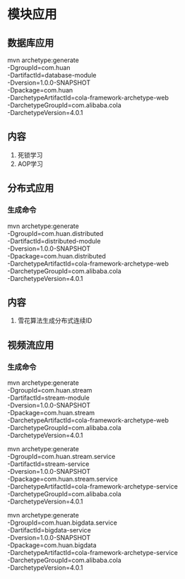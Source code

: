 # 模块应用

## 数据库应用

mvn archetype:generate  \
-DgroupId=com.huan \
-DartifactId=database-module \
-Dversion=1.0.0-SNAPSHOT \
-Dpackage=com.huan \
-DarchetypeArtifactId=cola-framework-archetype-web \
-DarchetypeGroupId=com.alibaba.cola \
-DarchetypeVersion=4.0.1

## 内容

1. 死锁学习
2. AOP学习

## 分布式应用

### 生成命令

mvn archetype:generate  \
-DgroupId=com.huan.distributed \
-DartifactId=distributed-module \
-Dversion=1.0.0-SNAPSHOT \
-Dpackage=com.huan.distributed \
-DarchetypeArtifactId=cola-framework-archetype-web \
-DarchetypeGroupId=com.alibaba.cola \
-DarchetypeVersion=4.0.1

## 内容

1. 雪花算法生成分布式连续ID

## 视频流应用

### 生成命令

mvn archetype:generate  \
-DgroupId=com.huan.stream \
-DartifactId=stream-module \
-Dversion=1.0.0-SNAPSHOT \
-Dpackage=com.huan.stream \
-DarchetypeArtifactId=cola-framework-archetype-web \
-DarchetypeGroupId=com.alibaba.cola \
-DarchetypeVersion=4.0.1


mvn archetype:generate  \
-DgroupId=com.huan.stream.service \
-DartifactId=stream-service \
-Dversion=1.0.0-SNAPSHOT \
-Dpackage=com.huan.stream.service \
-DarchetypeArtifactId=cola-framework-archetype-service \
-DarchetypeGroupId=com.alibaba.cola \
-DarchetypeVersion=4.0.1


mvn archetype:generate  \
-DgroupId=com.huan.bigdata.service \
-DartifactId=bigdata-service \
-Dversion=1.0.0-SNAPSHOT \
-Dpackage=com.huan.bigdata \
-DarchetypeArtifactId=cola-framework-archetype-service \
-DarchetypeGroupId=com.alibaba.cola \
-DarchetypeVersion=4.0.1
